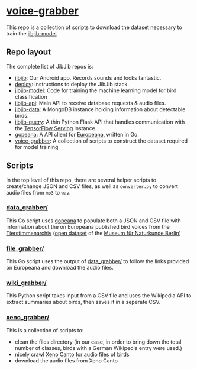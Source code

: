 # [voice-grabber](https://github.com/gojibjib/voice-grabber)
This repo is a collection of scripts to download the dataset necessary to train the [jibjib-model](https://github.com/gojibjib/jibjib-model)

## Repo layout
The complete list of JibJib repos is:

- [jibjib](https://github.com/gojibjib/jibjib): Our Android app. Records sounds and looks fantastic.
- [deploy](https://github.com/gojibjib/deploy): Instructions to deploy the JibJib stack.
- [jibjib-model](https://github.com/gojibjib/jibjib-model): Code for training the machine learning model for bird classification
- [jibjib-api](https://github.com/gojibjib/jibjib-api): Main API to receive database requests & audio files.
- [jibjib-data](https://github.com/gojibjib/jibjib-data): A MongoDB instance holding information about detectable birds.
- [jibjib-query](https://github.com/gojibjib/jibjib-query): A thin Python Flask API that handles communication with the [TensorFlow Serving](https://www.tensorflow.org/serving/) instance.
- [gopeana](https://github.com/gojibjib/gopeana): A API client for [Europeana](https://europeana.eu), written in Go.
- [voice-grabber](https://github.com/gojibjib/voice-grabber): A collection of scripts to construct the dataset required for model training

## Scripts
In the top level of this repo, there are several helper scripts to create/change JSON and CSV files, as well as `converter.py` to convert audio files from `mp3` to `wav`.

### [data_grabber/](https://github.com/gojibjib/voice-grabber/tree/master/data_grabber)
This Go script uses [gopeana](https://github.com/gojibjib/gopeana) to populate both a JSON and CSV file with information about the on Europeana published bird voices from the [Tierstimmenarchiv](www.tierstimmenarchiv.de) ([open dataset](https://www.europeana.eu/portal/de/search?f[REUSABILITY][]=open&q=tierstimmenarchiv) of the [Museum für Naturkunde Berlin](https://www.museumfuernaturkunde.berlin/))

### [file_grabber/](https://github.com/gojibjib/voice-grabber/tree/master/file_grabber)
This Go script uses the output of [data_grabber/](https://github.com/gojibjib/voice-grabber/tree/master/data_grabber) to follow the links provided on Europeana and download the audio files.

### [wiki_grabber/](https://github.com/gojibjib/voice-grabber/tree/master/wiki_grabber)
This Python script takes input from a CSV file and uses the Wikipedia API to extract summaries about birds, then saves it in a seperate CSV.

### [xeno_grabber/](https://github.com/gojibjib/voice-grabber/tree/master/xeno_grabber)
This is a collection of scripts to:

- clean the files directory (in our case, in order to bring down the total number of classes, birds with a German Wikipedia entry were used.)
- nicely crawl [Xeno Canto](www.xeno-canto.org) for audio files of birds
- download the audio files from Xeno Canto
